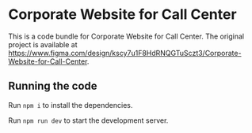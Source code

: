 
  # Corporate Website for Call Center

  This is a code bundle for Corporate Website for Call Center. The original project is available at https://www.figma.com/design/kscy7u1F8HdRNQGTuSczt3/Corporate-Website-for-Call-Center.

  ## Running the code

  Run `npm i` to install the dependencies.

  Run `npm run dev` to start the development server.
  